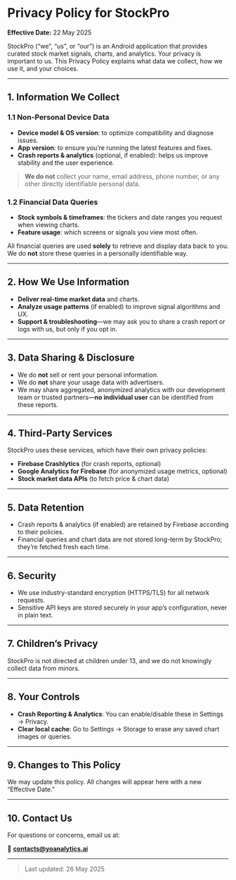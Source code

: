 # Privacy Policy for StockPro

**Effective Date:** 22 May 2025

StockPro (“we”, “us”, or “our”) is an Android application that provides curated stock market signals, charts, and analytics. Your privacy is important to us. This Privacy Policy explains what data we collect, how we use it, and your choices.

---

## 1. Information We Collect

### 1.1 Non-Personal Device Data
- **Device model & OS version**: to optimize compatibility and diagnose issues.
- **App version**: to ensure you’re running the latest features and fixes.
- **Crash reports & analytics** (optional, if enabled): helps us improve stability and the user experience.

> **We do not** collect your name, email address, phone number, or any other directly identifiable personal data.

### 1.2 Financial Data Queries
- **Stock symbols & timeframes**: the tickers and date ranges you request when viewing charts.
- **Feature usage**: which screens or signals you view most often.

All financial queries are used **solely** to retrieve and display data back to you. We do **not** store these queries in a personally identifiable way.

---

## 2. How We Use Information

- **Deliver real-time market data** and charts.
- **Analyze usage patterns** (if enabled) to improve signal algorithms and UX.
- **Support & troubleshooting**—we may ask you to share a crash report or logs with us, but only if you opt in.

---

## 3. Data Sharing & Disclosure

- We do **not** sell or rent your personal information.
- We do **not** share your usage data with advertisers.
- We may share aggregated, anonymized analytics with our development team or trusted partners—**no individual user** can be identified from these reports.

---

## 4. Third-Party Services

StockPro uses these services, which have their own privacy policies:

- **Firebase Crashlytics** (for crash reports, optional)
- **Google Analytics for Firebase** (for anonymized usage metrics, optional)
- **Stock market data APIs** (to fetch price & chart data)

---

## 5. Data Retention

- Crash reports & analytics (if enabled) are retained by Firebase according to their policies.
- Financial queries and chart data are not stored long-term by StockPro; they’re fetched fresh each time.

---

## 6. Security

- We use industry-standard encryption (HTTPS/TLS) for all network requests.
- Sensitive API keys are stored securely in your app’s configuration, never in plain text.

---

## 7. Children’s Privacy

StockPro is not directed at children under 13, and we do not knowingly collect data from minors.

---

## 8. Your Controls

- **Crash Reporting & Analytics**: You can enable/disable these in Settings → Privacy.
- **Clear local cache**: Go to Settings → Storage to erase any saved chart images or queries.

---

## 9. Changes to This Policy

We may update this policy. All changes will appear here with a new “Effective Date.”

---

## 10. Contact Us

For questions or concerns, email us at:

📧 **contacts@yoanalytics.ai**

---

> Last updated: 26 May 2025
